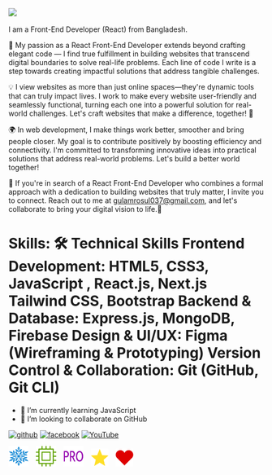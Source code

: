 
![](https://scontent.fird6-1.fna.fbcdn.net/v/t39.30808-6/505718632_1767584050772147_3737276651753987019_n.png?_nc_cat=110&ccb=1-7&_nc_sid=cc71e4&_nc_ohc=rgGwjfCsFHcQ7kNvwEtqHgy&_nc_oc=AdkHsLreh8sGz3e-Fm2Q_VhbU2LCBgrTSo5orraeRjclyt4mnwz-mBvxSUv0QeFnt8U&_nc_zt=23&_nc_ht=scontent.fird6-1.fna&_nc_gid=YNyF1p_j0QTLKsAs7hQa1w&oh=00_AfN6LtvCpmj7hfVGE1njks2EB00SZiP_Wh2B_xNF2O0s0g&oe=684C700A)

I am a Front-End Developer (React) from Bangladesh. 

🚀 My passion as a React Front-End Developer extends beyond crafting elegant code — I find true fulfillment in building websites that transcend digital boundaries to solve real-life problems. Each line of code I write is a step towards creating impactful solutions that address tangible challenges.

💡 I view websites as more than just online spaces—they're dynamic tools that can truly impact lives. I work to make every website user-friendly and seamlessly functional, turning each one into a powerful solution for real-world challenges. Let's craft websites that make a difference, together! 🌟

🌍 In web development, I make things work better, smoother and bring people closer. My goal is to contribute positively by boosting efficiency and connectivity. I'm committed to transforming innovative ideas into practical solutions that address real-world problems. Let's build a better world together!

🌟 If you're in search of a React Front-End Developer who combines a formal approach with a dedication to building websites that truly matter, I invite you to connect. Reach out to me at gulamrosul037@gmail.com, and let's collaborate to bring your digital vision to life.🚀



<h1>Skills:  🛠️ Technical Skills Frontend Development:  HTML5, CSS3, JavaScript , React.js, Next.js  Tailwind CSS, Bootstrap  Backend & Database:  Express.js, MongoDB, Firebase        Design & UI/UX:  Figma (Wireframing & Prototyping)  Version Control & Collaboration:  Git (GitHub, Git CLI)</h1>

- 🌱 I’m currently learning JavaScript 
- 👯 I’m looking to collaborate on GitHub 


[<img src='https://cdn.jsdelivr.net/npm/simple-icons@3.0.1/icons/github.svg' alt='github' height='40'>](https://github.com/https://github.com/GulamRosul)  [<img src='https://cdn.jsdelivr.net/npm/simple-icons@3.0.1/icons/facebook.svg' alt='facebook' height='40'>](https://www.facebook.com/https://www.facebook.com/a.nobel.hassan.nobel)  [<img src='https://cdn.jsdelivr.net/npm/simple-icons@3.0.1/icons/youtube.svg' alt='YouTube' height='40'>](https://www.youtube.com/channel/https://www.youtube.com/@GulamRosul-k8z)  



<a href='https://archiveprogram.github.com/'><img src='https://raw.githubusercontent.com/acervenky/animated-github-badges/master/assets/acbadge.gif' width='40' height='40'></a> <a href='https://docs.github.com/en/developers'><img src='https://raw.githubusercontent.com/acervenky/animated-github-badges/master/assets/devbadge.gif' width='40' height='40'></a> <a href='https://github.com/pricing'><img src='https://raw.githubusercontent.com/acervenky/animated-github-badges/master/assets/pro.gif' width='40' height='40'></a> <a href='https://stars.github.com/'><img src='https://raw.githubusercontent.com/acervenky/animated-github-badges/master/assets/starbadge.gif' width='35' height='35'></a> <a href='https://docs.github.com/en/github/supporting-the-open-source-community-with-github-sponsors'><img src='https://raw.githubusercontent.com/acervenky/animated-github-badges/master/assets/sponsorbadge.gif' width='35' height='35'></a> 


